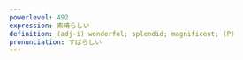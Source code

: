 ```yaml
---
powerlevel: 492
expression: 素晴らしい
definition: (adj-i) wonderful; splendid; magnificent; (P)
pronunciation: すばらしい
---
```

